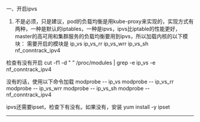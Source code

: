 一、开启ipvs
1. 不是必须，只是建议，pod的负载均衡是用kube-proxy来实现的，实现方式有两种，一种是默认的iptables，一种是ipvs，ipvs比iptable的性能更好，master的高可用和集群服务的负载均衡要用到ipvs，所以加载内核的以下模块：
需要开启的模块是
ip_vs
ip_vs_rr
ip_vs_wrr
ip_vs_sh
nf_conntrack_ipv4

检查有没有开启
cut -f1 -d " "  /proc/modules | grep -e ip_vs -e nf_conntrack_ipv4

没有的话，使用以下命令加载
modprobe -- ip_vs
modprobe -- ip_vs_rr
modprobe -- ip_vs_wrr
modprobe -- ip_vs_sh
modprobe -- nf_conntrack_ipv4

ipvs还需要ipset，检查下有没有。如果没有，安装
yum install -y ipset
--- -------------------------------------------------------------------------------------